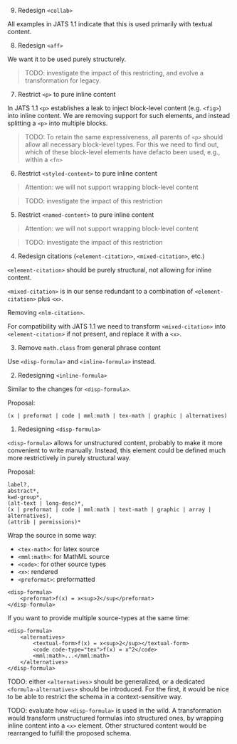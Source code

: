 9. Redesign `<collab>`

All examples in JATS 1.1 indicate that this is used primarily with textual content.


8. Redesign `<aff>`

We want it to be used purely structurely.

> TODO: investigate the impact of this restricting, and evolve
> a transformation for legacy.

7. Restrict `<p>` to pure inline content

In JATS 1.1 `<p>` establishes a leak to inject block-level content
(e.g. `<fig>`) into inline content.
We are removing support for such elements, and instead splitting
a `<p>` into multiple blocks.

> TODO: To retain the same expressiveness, all parents of `<p>` should allow 
all necessary block-level types. For this we need to find out, which
of these block-level elements have defacto been used, e.g., within a `<fn>`

6. Restrict `<styled-content>` to pure inline content

> Attention: we will not support wrapping block-level content

> TODO: investigate the impact of this restriction

5. Restrict `<named-content>` to pure inline content

> Attention: we will not support wrapping block-level content

> TODO: investigate the impact of this restriction

4. Redesign citations (`<element-citation>`, `<mixed-citation>`, etc.)

`<element-citation>` should be purely structural,
not allowing for inline content.

`<mixed-citation>` is in our sense redundant to a 
combination of `<element-citation>` plus `<x>`.

Removing `<nlm-citation>`.

For compatibility with JATS 1.1 we need to transform `<mixed-citation>`
into `<element-citation>` if not present, and replace it with a `<x>`.

3. Remove `math.class` from general phrase content

Use `<disp-formula>` and `<inline-formula>` instead.

2. Redesigning `<inline-formula>`

Similar to the changes for `<disp-formula>`.

Proposal:
```
(x | preformat | code | mml:math | tex-math | graphic | alternatives)
```

1. Redesigning `<disp-formula>`

`<disp-formula>` allows for unstructured content, probably to make it more
convenient to write manually. Instead, this element could be defined 
much more restrictively in purely structural way.

Proposal:
```
label?,
abstract*,
kwd-group*,
(alt-text | long-desc)*,
(x | preformat | code | mml:math | text-math | graphic | array | alternatives), 
(attrib | permissions)*
```

Wrap the source in some way:
- `<tex-math>`: for latex source
- `<mml:math>`: for MathML source
- `<code>`: for other source types
- `<x>`: rendered
- `<preformat>`: preformatted

```
<disp-formula>
    <preformat>f(x) = x<sup>2</sup</preformat>
</disp-formula>
```

If you want to provide multiple source-types at the same time:

```
<disp-formula>
    <alternatives>
        <textual-form>f(x) = x<sup>2</sup></textual-form>
        <code code-type="tex">f(x) = x^2</code>
        <mml:math>...</mml:math>
    </alternatives>
</disp-formula>
```

TODO: either `<alternatives>` should be generalized, or a dedicated `<formula-alternatives>` should be introduced. For the first, it would be nice to be able
to restrict the schema in a context-sensitive way.

TODO: evaluate how `<disp-formula>` is used in the wild.
A transformation would transform unstructured formulas into structured ones,
by wrapping inline content into a `<x>` element. Other structured content
would be rearranged to fulfill the proposed schema.